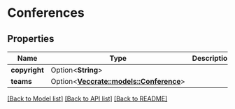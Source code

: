 # Conferences

## Properties

Name | Type | Description | Notes
------------ | ------------- | ------------- | -------------
**copyright** | Option<**String**> |  | [optional]
**teams** | Option<[**Vec<crate::models::Conference>**](Conference.md)> |  | [optional]

[[Back to Model list]](../README.md#documentation-for-models) [[Back to API list]](../README.md#documentation-for-api-endpoints) [[Back to README]](../README.md)


